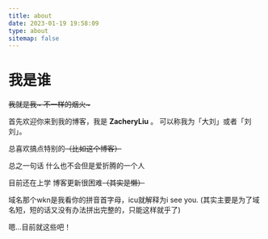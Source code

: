 ```yaml
---
title: about
date: 2023-01-19 19:58:09
type: about
sitemap: false
---
```


# 我是谁
<del>我就是我~ 不一样的烟火~</del>

首先欢迎你来到我的博客，我是 **ZacheryLiu** 。
可以称我为「大刘」或者「刘刘」。

总喜欢搞点特别的<del>（比如这个博客）</del>

总之一句话 什么也不会但是爱折腾的一个人

目前还在上学 博客更新很困难<del>（其实是懒）</del>

域名那个wkn是我看你的拼音首字母，icu就解释为i see you.
(其实主要是为了域名短，短的话又没有办法拼出完整的，只能这样就乎了)

嗯...目前就这些吧！
